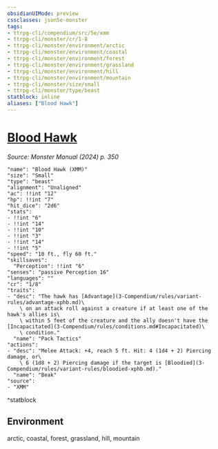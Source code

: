```yaml
---
obsidianUIMode: preview
cssclasses: json5e-monster
tags:
- ttrpg-cli/compendium/src/5e/xmm
- ttrpg-cli/monster/cr/1-8
- ttrpg-cli/monster/environment/arctic
- ttrpg-cli/monster/environment/coastal
- ttrpg-cli/monster/environment/forest
- ttrpg-cli/monster/environment/grassland
- ttrpg-cli/monster/environment/hill
- ttrpg-cli/monster/environment/mountain
- ttrpg-cli/monster/size/small
- ttrpg-cli/monster/type/beast
statblock: inline
aliases: ["Blood Hawk"]
---
```

# [Blood Hawk](3-Compendium\bestiary\beast/blood-hawk-xmm.md)
*Source: Monster Manual (2024) p. 350*  

```statblock
"name": "Blood Hawk (XMM)"
"size": "Small"
"type": "beast"
"alignment": "Unaligned"
"ac": !!int "12"
"hp": !!int "7"
"hit_dice": "2d6"
"stats":
- !!int "6"
- !!int "14"
- !!int "10"
- !!int "3"
- !!int "14"
- !!int "5"
"speed": "10 ft., fly 60 ft."
"skillsaves":
  "Perception": !!int "6"
"senses": "passive Perception 16"
"languages": ""
"cr": "1/8"
"traits":
- "desc": "The hawk has [Advantage](3-Compendium/rules/variant-rules/advantage-xphb.md)\
    \ on an attack roll against a creature if at least one of the hawk's allies is\
    \ within 5 feet of the creature and the ally doesn't have the [Incapacitated](3-Compendium/rules/conditions.md#Incapacitated)\
    \ condition."
  "name": "Pack Tactics"
"actions":
- "desc": "Melee Attack: +4, reach 5 ft. Hit: 4 (1d4 + 2) Piercing damage, or\
    \ 6 (1d8 + 2) Piercing damage if the target is [Bloodied](3-Compendium/rules/variant-rules/bloodied-xphb.md)."
  "name": "Beak"
"source":
- "XMM"
```
^statblock

## Environment

arctic, coastal, forest, grassland, hill, mountain
